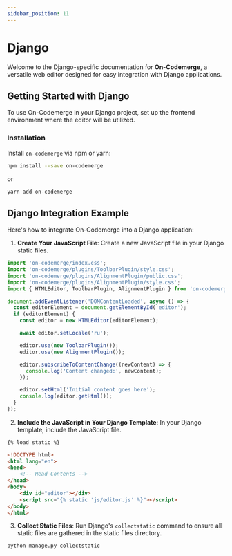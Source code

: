 ```yaml
---
sidebar_position: 11
---
```


# Django

Welcome to the Django-specific documentation for **On-Codemerge**, a versatile web editor designed for easy integration with Django applications.

## Getting Started with Django

To use On-Codemerge in your Django project, set up the frontend environment where the editor will be utilized.

### Installation

Install `on-codemerge` via npm or yarn:

```bash
npm install --save on-codemerge
```

or

```bash
yarn add on-codemerge
```

## Django Integration Example

Here's how to integrate On-Codemerge into a Django application:

1. **Create Your JavaScript File**: Create a new JavaScript file in your Django static files.

```javascript title="static/js/editor.js"
import 'on-codemerge/index.css';
import 'on-codemerge/plugins/ToolbarPlugin/style.css';
import 'on-codemerge/plugins/AlignmentPlugin/public.css';
import 'on-codemerge/plugins/AlignmentPlugin/style.css';
import { HTMLEditor, ToolbarPlugin, AlignmentPlugin } from 'on-codemerge';

document.addEventListener('DOMContentLoaded', async () => {
  const editorElement = document.getElementById('editor');
  if (editorElement) {
    const editor = new HTMLEditor(editorElement);

    await editor.setLocale('ru');

    editor.use(new ToolbarPlugin());
    editor.use(new AlignmentPlugin());

    editor.subscribeToContentChange((newContent) => {
      console.log('Content changed:', newContent);
    });

    editor.setHtml('Initial content goes here');
    console.log(editor.getHtml());
  }
});
```

2. **Include the JavaScript in Your Django Template**: In your Django template, include the JavaScript file.

```html title="templates/your_template.html"
{% load static %}

<!DOCTYPE html>
<html lang="en">
<head>
    <!-- Head Contents -->
</head>
<body>
    <div id="editor"></div>
    <script src="{% static 'js/editor.js' %}"></script>
</body>
</html>
```

3. **Collect Static Files**: Run Django's `collectstatic` command to ensure all static files are gathered in the static files directory.

```bash
python manage.py collectstatic
```
